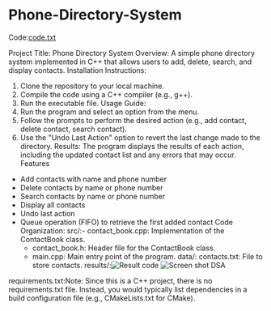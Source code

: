 # Phone-Directory-System
Code:[code.txt](https://github.com/user-attachments/files/18539728/code.txt)

Project Title: Phone Directory System 
Overview: A simple phone directory system implemented in C++ that allows users to add, delete, search, and display contacts.
Installation Instructions: 
1. Clone the repository to your local machine.
2. Compile the code using a C++ compiler (e.g., g++).
3. Run the executable file.
Usage Guide:
1. Run the program and select an option from the menu.
2. Follow the prompts to perform the desired action (e.g., add contact, delete contact, search contact).
3. Use the "Undo Last Action" option to revert the last change made to the directory.
Results:
The program displays the results of each action, including the updated contact list and any errors that may occur.
Features
- Add contacts with name and phone number
- Delete contacts by name or phone number
- Search contacts by name or phone number
- Display all contacts
- Undo last action
- Queue operation (FIFO) to retrieve the first added contact
Code Organization:
src/:- contact_book.cpp: Implementation of the ContactBook class.
     - contact_book.h: Header file for the ContactBook class.
     - main.cpp: Main entry point of the program.
data/: contacts.txt: File to store contacts.
results/:![Result code](https://github.com/user-attachments/assets/c3c14068-a528-4bfd-8884-baf6b665b8a9)
![Screen shot DSA](https://github.com/user-attachments/assets/4c0cec6c-5086-4ad2-9356-02565ef6f730)

requirements.txt:Note: Since this is a C++ project, there is no requirements.txt file. Instead, you would typically list dependencies in a build configuration file (e.g., CMakeLists.txt for CMake).


